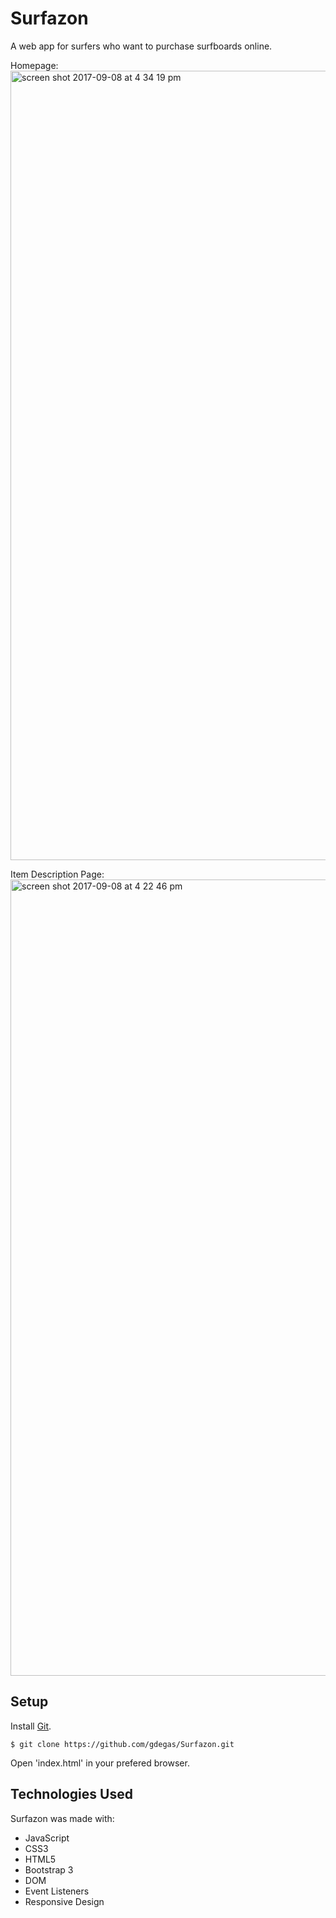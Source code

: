 # Surfazon
A web app for surfers who want to purchase surfboards online.

Homepage: 
<img width="1263" alt="screen shot 2017-09-08 at 4 34 19 pm" src="https://user-images.githubusercontent.com/26953295/30234614-bc4778e8-94b3-11e7-8c51-6ba712aa3da5.png">

Item Description Page:
<img width="1274" alt="screen shot 2017-09-08 at 4 22 46 pm" src="https://user-images.githubusercontent.com/26953295/30234628-d7990fee-94b3-11e7-8663-94aafb618931.png">

## Setup
Install [Git](https://git-scm.com/).

    $ git clone https://github.com/gdegas/Surfazon.git
    
Open 'index.html' in your prefered browser.

## Technologies Used
Surfazon was made with:
+ JavaScript
+ CSS3
+ HTML5
+ Bootstrap 3
+ DOM
+ Event Listeners
+ Responsive Design


